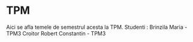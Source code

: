 # TPM

Aici se afla temele de semestrul acesta la TPM.
Studenti : 
Brinzila Maria - TPM3
Croitor Robert Constantin - TPM3
